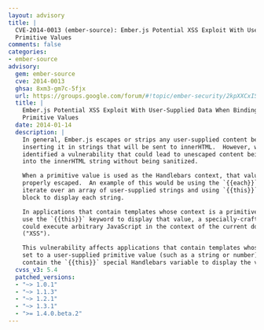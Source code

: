 ```yaml
---
layout: advisory
title: |
  CVE-2014-0013 (ember-source): Ember.js Potential XSS Exploit With User-Supplied Data When Binding
  Primitive Values
comments: false
categories:
- ember-source
advisory:
  gem: ember-source
  cve: 2014-0013
  ghsa: 8xm3-gm7c-5fjx
  url: https://groups.google.com/forum/#!topic/ember-security/2kpXXCxISS4
  title: |
    Ember.js Potential XSS Exploit With User-Supplied Data When Binding
    Primitive Values
  date: 2014-01-14
  description: |
    In general, Ember.js escapes or strips any user-supplied content before
    inserting it in strings that will be sent to innerHTML.  However, we have
    identified a vulnerability that could lead to unescaped content being inserted
    into the innerHTML string without being sanitized.

    When a primitive value is used as the Handlebars context, that value is not
    properly escaped.  An example of this would be using the `{{each}}` helper to
    iterate over an array of user-supplied strings and using `{{this}}` inside the
    block to display each string.

    In applications that contain templates whose context is a primitive value and
    use the `{{this}}` keyword to display that value, a specially-crafted payload
    could execute arbitrary JavaScript in the context of the current domain
    ("XSS").

    This vulnerability affects applications that contain templates whose context is
    set to a user-supplied primitive value (such as a string or number) and also
    contain the `{{this}}` special Handlebars variable to display the value.
  cvss_v3: 5.4
  patched_versions:
  - "~> 1.0.1"
  - "~> 1.1.3"
  - "~> 1.2.1"
  - "~> 1.3.1"
  - ">= 1.4.0.beta.2"
---
```


